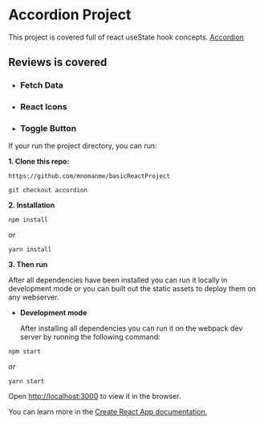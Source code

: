 # Accordion Project

This project is covered full of react useState hook concepts. [Accordion](https://basic-react-accordion.netlify.app/)

## Reviews is covered

- ### Fetch Data

- ### React Icons

- ### Toggle Button

If your run the project directory, you can run:

**1. Clone this repo:**

```git
https://github.com/mnomanme/basicReactProject
```

```git
git checkout accordion
```

**2. Installation**

```npm
npm install
```

_or_

```yarn
yarn install
```

**3. Then run**

After all dependencies have been installed you can run it locally in development mode or you can built out the static assets to deploy them on any webserver.

- **Development mode**

  After installing all dependencies you can run it on the webpack dev server by running the following command:

```npm
npm start
```

_or_

```yarn
yarn start
```

Open <http://localhost:3000> to view it in the browser.

You can learn more in the [Create React App documentation.](https://create-react-app.dev/docs/getting-started/)
